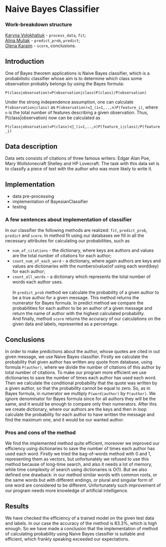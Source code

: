 # Naive Bayes Classifier

### Work-breakdown structure
[Karyna Volokhatiuk](https://github.com/karyna-volokhatiuk) - `process_data`, `fit`;</br>
[Alina Muliak](https://github.com/alinamuliak) - `predict_prob`, `predict`;</br>
[Olena Karaim](https://github.com/karakumm) - `score`, conclusions.

## Introduction
One of Bayes theorem applications is Naive Bayes classifier,
which is a probabilistic classifier whose aim is to determine which class some observation probably belongs by using the Bayes formula:

`P(class∣observation)=P(observation∣class)P(class)/P(observation)`

Under the strong independence assumption, one can calculate  `P(observation∣class)`  as
`P(observation)=∏_(i=1,..,n)P(feature_i)`, 
where  `n`  is the total number of features describing a given observation. Thus,  P(class|observation)  now can be calculated as

```P(class∣observation)=P(class)×∏_(i=1,..,n)P(feature_i∣class)/P(feature_i)```

## Data description
Data sets consists of citations of three famous writers: Edgar Alan Poe, Mary Wollstonecraft Shelley and HP Lovecraft. The task with this data set is to classify a piece of text with the author who was more likely to write it.

## Implementation
- data pre-processing
- implementation of BayesianClassifier
- testing

### A few sentences about implementation of classifier
In our classifier the following methods are realized: `fit`, `predict_prob`, `predict` and `score`.
In method fit using our databases we fill in all the necessary attributes for calculating
our probabilities, such as
- `num_of_citations` - the dictionary, where keys are authors and values are the total number
of citations for each author; 
- `count_num_of_each_word` - a dictionary, where again authors are keys and values are dictionaries with the numbers(value)of using each word(key) for each author;
- `count_all_words` - a dictionary which represents the total number of words each author uses.
</br></br>In `predict_prob` method we calculate the probability of a given author to be a true author for a given message.
This method returns the numerator for Bayes formula. In predict method we compare the probabilities for each author to
be an author of a given message and return the name of author with the highest calculated probability.
</br>And finally, method `score` returns the accuracy of our calculations on the given data and labels, represented as a percentage.

## Conclusions
In order to make predictions about the author, whose quotes are cited in out
given message, we use Naive Bayes classifier.
Firstly we calculate the probability that given author has written any quote from
database, using formula `P(author)`, where we divide the number of citations of this author by total number
of citations. To make our program more efficient we use dictionaries to save the number of times each author
has used each word. Then we calculate the conditional probability that the quote was written by a given author,
so that the probability cannot be equal to zero. So, as in Bayes formula,
in numerator we multiply `P(word|author)` by `P(author)`.
We ignore denominator for Bayes formula since for all authors they will be the same,
and it would be enough to compare only their numerators.
After this we create dictionary, where our authors are the keys and then in loop calculate
the probability for each author to have written the message and find the maximum one,
and it would be our wanted author.

### Pros and cons of the method
We find the implemented method quite efficient, moreover we improved our efficiency using dictionaries to save the number
of times each author has used each word. Firstly we tried the bag-of-words method with 0 and 1, representing them as vectors,
but unfortunately we refused to use this method because of long-time search, and also it needs a lot of memory,
while time complexity of search using dictionaries is O(1). But we also defined one drawback:
in our method similar words with common roots, or the same words but with different endings,
or plural and singular form of one word are considered to be different.
Unfortunately such improvement of our program needs more knowledge of artificial intelligence.

## Results
We have checked the efficiency of a trained model on the given test data and labels.
In our case the accuracy of the method is 83.3%, which is high enough.
So we have made a conclusion that the implementation of method of calculating probability using Naive Bayes classifier
is suitable and efficient, which frankly speaking exceeded our expectations.
